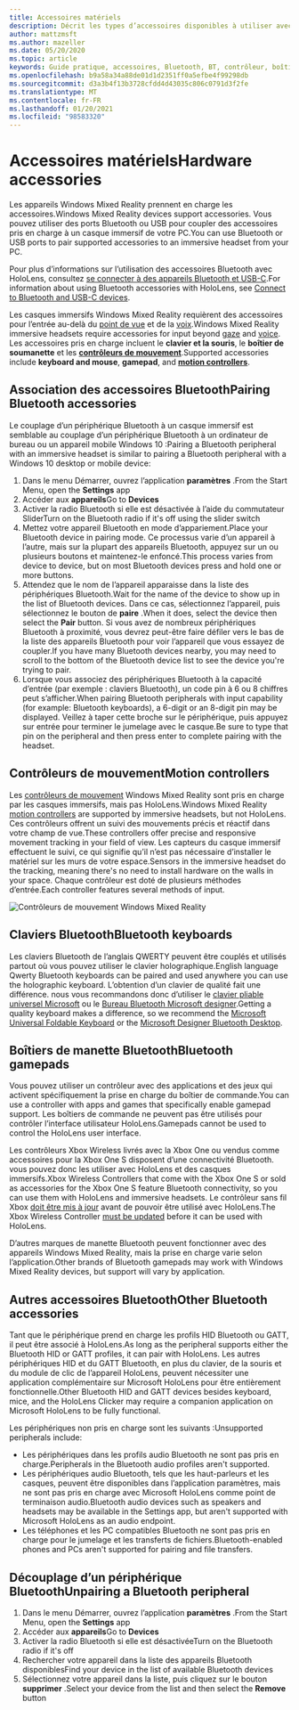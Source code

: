 ```yaml
---
title: Accessoires matériels
description: Décrit les types d’accessoires disponibles à utiliser avec Windows Mixed Reality et comment les configurer.
author: mattzmsft
ms.author: mazeller
ms.date: 05/20/2020
ms.topic: article
keywords: Guide pratique, accessoires, Bluetooth, BT, contrôleur, boîtier de commande, clic, Xbox, matériel, casque de réalité mixte, casque de réalité mixte, casque de réalité virtuelle, contrôleur de mouvement
ms.openlocfilehash: b9a58a34a88de01d1d2351ff0a5efbe4f99298db
ms.sourcegitcommit: d3a3b4f13b3728cfdd4d43035c806c0791d3f2fe
ms.translationtype: MT
ms.contentlocale: fr-FR
ms.lasthandoff: 01/20/2021
ms.locfileid: "98583320"
---
```

# <a name="hardware-accessories"></a><span data-ttu-id="535b0-104">Accessoires matériels</span><span class="sxs-lookup"><span data-stu-id="535b0-104">Hardware accessories</span></span>

<span data-ttu-id="535b0-105">Les appareils Windows Mixed Reality prennent en charge les accessoires.</span><span class="sxs-lookup"><span data-stu-id="535b0-105">Windows Mixed Reality devices support accessories.</span></span> <span data-ttu-id="535b0-106">Vous pouvez utiliser des ports Bluetooth ou USB pour coupler des accessoires pris en charge à un casque immersif de votre PC.</span><span class="sxs-lookup"><span data-stu-id="535b0-106">You can use Bluetooth or USB ports to pair supported accessories to an immersive headset from your PC.</span></span>

<span data-ttu-id="535b0-107">Pour plus d’informations sur l’utilisation des accessoires Bluetooth avec HoloLens, consultez [se connecter à des appareils Bluetooth et USB-C](/hololens/hololens-connect-devices).</span><span class="sxs-lookup"><span data-stu-id="535b0-107">For information about using Bluetooth accessories with HoloLens, see [Connect to Bluetooth and USB-C devices](/hololens/hololens-connect-devices).</span></span>

<span data-ttu-id="535b0-108">Les casques immersifs Windows Mixed Reality requièrent des accessoires pour l’entrée au-delà du [point de vue](../design/gaze-and-commit.md) et de la [voix](../design/voice-input.md).</span><span class="sxs-lookup"><span data-stu-id="535b0-108">Windows Mixed Reality immersive headsets require accessories for input beyond [gaze](../design/gaze-and-commit.md) and [voice](../design/voice-input.md).</span></span> <span data-ttu-id="535b0-109">Les accessoires pris en charge incluent le **clavier et la souris**, le **boîtier de soumanette** et les **[contrôleurs de mouvement](../design/motion-controllers.md)**.</span><span class="sxs-lookup"><span data-stu-id="535b0-109">Supported accessories include **keyboard and mouse**, **gamepad**, and **[motion controllers](../design/motion-controllers.md)**.</span></span>

## <a name="pairing-bluetooth-accessories"></a><span data-ttu-id="535b0-110">Association des accessoires Bluetooth</span><span class="sxs-lookup"><span data-stu-id="535b0-110">Pairing Bluetooth accessories</span></span>

<span data-ttu-id="535b0-111">Le couplage d’un périphérique Bluetooth à un casque immersif est semblable au couplage d’un périphérique Bluetooth à un ordinateur de bureau ou un appareil mobile Windows 10 :</span><span class="sxs-lookup"><span data-stu-id="535b0-111">Pairing a Bluetooth peripheral with an immersive headset is similar to pairing a Bluetooth peripheral with a Windows 10 desktop or mobile device:</span></span>

1. <span data-ttu-id="535b0-112">Dans le menu Démarrer, ouvrez l’application **paramètres** .</span><span class="sxs-lookup"><span data-stu-id="535b0-112">From the Start Menu, open the **Settings** app</span></span>
2. <span data-ttu-id="535b0-113">Accéder aux **appareils**</span><span class="sxs-lookup"><span data-stu-id="535b0-113">Go to **Devices**</span></span>
3. <span data-ttu-id="535b0-114">Activer la radio Bluetooth si elle est désactivée à l’aide du commutateur Slider</span><span class="sxs-lookup"><span data-stu-id="535b0-114">Turn on the Bluetooth radio if it's off using the slider switch</span></span>
4. <span data-ttu-id="535b0-115">Mettez votre appareil Bluetooth en mode d’appariement.</span><span class="sxs-lookup"><span data-stu-id="535b0-115">Place your Bluetooth device in pairing mode.</span></span> <span data-ttu-id="535b0-116">Ce processus varie d’un appareil à l’autre, mais sur la plupart des appareils Bluetooth, appuyez sur un ou plusieurs boutons et maintenez-le enfoncé.</span><span class="sxs-lookup"><span data-stu-id="535b0-116">This process varies from device to device, but on most Bluetooth devices press and hold one or more buttons.</span></span>
5. <span data-ttu-id="535b0-117">Attendez que le nom de l’appareil apparaisse dans la liste des périphériques Bluetooth.</span><span class="sxs-lookup"><span data-stu-id="535b0-117">Wait for the name of the device to show up in the list of Bluetooth devices.</span></span> <span data-ttu-id="535b0-118">Dans ce cas, sélectionnez l’appareil, puis sélectionnez le bouton de **paire** .</span><span class="sxs-lookup"><span data-stu-id="535b0-118">When it does, select the device then select the **Pair** button.</span></span> <span data-ttu-id="535b0-119">Si vous avez de nombreux périphériques Bluetooth à proximité, vous devrez peut-être faire défiler vers le bas de la liste des appareils Bluetooth pour voir l’appareil que vous essayez de coupler.</span><span class="sxs-lookup"><span data-stu-id="535b0-119">If you have many Bluetooth devices nearby, you may need to scroll to the bottom of the Bluetooth device list to see the device you're trying to pair.</span></span>
6. <span data-ttu-id="535b0-120">Lorsque vous associez des périphériques Bluetooth à la capacité d’entrée (par exemple : claviers Bluetooth), un code pin à 6 ou 8 chiffres peut s’afficher.</span><span class="sxs-lookup"><span data-stu-id="535b0-120">When pairing Bluetooth peripherals with input capability (for example: Bluetooth keyboards), a 6-digit or an 8-digit pin may be displayed.</span></span> <span data-ttu-id="535b0-121">Veillez à taper cette broche sur le périphérique, puis appuyez sur entrée pour terminer le jumelage avec le casque.</span><span class="sxs-lookup"><span data-stu-id="535b0-121">Be sure to type that pin on the peripheral and then press enter to complete pairing with the headset.</span></span>

## <a name="motion-controllers"></a><span data-ttu-id="535b0-122">Contrôleurs de mouvement</span><span class="sxs-lookup"><span data-stu-id="535b0-122">Motion controllers</span></span>

<span data-ttu-id="535b0-123">Les [contrôleurs de mouvement](../design/motion-controllers.md) Windows Mixed Reality sont pris en charge par les casques immersifs, mais pas HoloLens.</span><span class="sxs-lookup"><span data-stu-id="535b0-123">Windows Mixed Reality [motion controllers](../design/motion-controllers.md) are supported by immersive headsets, but not HoloLens.</span></span> <span data-ttu-id="535b0-124">Ces contrôleurs offrent un suivi des mouvements précis et réactif dans votre champ de vue.</span><span class="sxs-lookup"><span data-stu-id="535b0-124">These controllers offer precise and responsive movement tracking in your field of view.</span></span> <span data-ttu-id="535b0-125">Les capteurs du casque immersif effectuent le suivi, ce qui signifie qu’il n’est pas nécessaire d’installer le matériel sur les murs de votre espace.</span><span class="sxs-lookup"><span data-stu-id="535b0-125">Sensors in the immersive headset do the tracking, meaning there's no need to install hardware on the walls in your space.</span></span> <span data-ttu-id="535b0-126">Chaque contrôleur est doté de plusieurs méthodes d’entrée.</span><span class="sxs-lookup"><span data-stu-id="535b0-126">Each controller features several methods of input.</span></span>

![Contrôleurs de mouvement Windows Mixed Reality](../design/images/winmr-ck-1080x1080-350px.jpg)

## <a name="bluetooth-keyboards"></a><span data-ttu-id="535b0-128">Claviers Bluetooth</span><span class="sxs-lookup"><span data-stu-id="535b0-128">Bluetooth keyboards</span></span>

<span data-ttu-id="535b0-129">Les claviers Bluetooth de l’anglais QWERTY peuvent être couplés et utilisés partout où vous pouvez utiliser le clavier holographique.</span><span class="sxs-lookup"><span data-stu-id="535b0-129">English language Qwerty Bluetooth keyboards can be paired and used anywhere you can use the holographic keyboard.</span></span> <span data-ttu-id="535b0-130">L’obtention d’un clavier de qualité fait une différence. nous vous recommandons donc d’utiliser le [clavier pliable universel Microsoft](https://www.microsoft.com/accessories/products/keyboards/universal-foldable-keyboard/gu5-00001) ou le [Bureau Bluetooth Microsoft designer](https://www.microsoft.com/accessories/products/keyboards/designer-bluetooth-desktop/7n9-00001).</span><span class="sxs-lookup"><span data-stu-id="535b0-130">Getting a quality keyboard makes a difference, so we recommend the [Microsoft Universal Foldable Keyboard](https://www.microsoft.com/accessories/products/keyboards/universal-foldable-keyboard/gu5-00001) or the [Microsoft Designer Bluetooth Desktop](https://www.microsoft.com/accessories/products/keyboards/designer-bluetooth-desktop/7n9-00001).</span></span>

## <a name="bluetooth-gamepads"></a><span data-ttu-id="535b0-131">Boîtiers de manette Bluetooth</span><span class="sxs-lookup"><span data-stu-id="535b0-131">Bluetooth gamepads</span></span>

<span data-ttu-id="535b0-132">Vous pouvez utiliser un contrôleur avec des applications et des jeux qui activent spécifiquement la prise en charge du boîtier de commande.</span><span class="sxs-lookup"><span data-stu-id="535b0-132">You can use a controller with apps and games that specifically enable gamepad support.</span></span> <span data-ttu-id="535b0-133">Les boîtiers de commande ne peuvent pas être utilisés pour contrôler l’interface utilisateur HoloLens.</span><span class="sxs-lookup"><span data-stu-id="535b0-133">Gamepads cannot be used to control the HoloLens user interface.</span></span>

<span data-ttu-id="535b0-134">Les contrôleurs Xbox Wireless livrés avec la Xbox One ou vendus comme accessoires pour la Xbox One S disposent d’une connectivité Bluetooth. vous pouvez donc les utiliser avec HoloLens et des casques immersifs.</span><span class="sxs-lookup"><span data-stu-id="535b0-134">Xbox Wireless Controllers that come with the Xbox One S or sold as accessories for the Xbox One S feature Bluetooth connectivity, so you can use them with HoloLens and immersive headsets.</span></span> <span data-ttu-id="535b0-135">Le contrôleur sans fil Xbox [doit être mis à jour](https://support.xbox.com/xbox-one/accessories/update-controller-for-stereo-headset-adapter) avant de pouvoir être utilisé avec HoloLens.</span><span class="sxs-lookup"><span data-stu-id="535b0-135">The Xbox Wireless Controller [must be updated](https://support.xbox.com/xbox-one/accessories/update-controller-for-stereo-headset-adapter) before it can be used with HoloLens.</span></span>

<span data-ttu-id="535b0-136">D’autres marques de manette Bluetooth peuvent fonctionner avec des appareils Windows Mixed Reality, mais la prise en charge varie selon l’application.</span><span class="sxs-lookup"><span data-stu-id="535b0-136">Other brands of Bluetooth gamepads may work with Windows Mixed Reality devices, but support will vary by application.</span></span>

## <a name="other-bluetooth-accessories"></a><span data-ttu-id="535b0-137">Autres accessoires Bluetooth</span><span class="sxs-lookup"><span data-stu-id="535b0-137">Other Bluetooth accessories</span></span>

<span data-ttu-id="535b0-138">Tant que le périphérique prend en charge les profils HID Bluetooth ou GATT, il peut être associé à HoloLens.</span><span class="sxs-lookup"><span data-stu-id="535b0-138">As long as the peripheral supports either the Bluetooth HID or GATT profiles, it can pair with HoloLens.</span></span> <span data-ttu-id="535b0-139">Les autres périphériques HID et du GATT Bluetooth, en plus du clavier, de la souris et du module de clic de l’appareil HoloLens, peuvent nécessiter une application complémentaire sur Microsoft HoloLens pour être entièrement fonctionnelle.</span><span class="sxs-lookup"><span data-stu-id="535b0-139">Other Bluetooth HID and GATT devices besides keyboard, mice, and the HoloLens Clicker may require a companion application on Microsoft HoloLens to be fully functional.</span></span>

<span data-ttu-id="535b0-140">Les périphériques non pris en charge sont les suivants :</span><span class="sxs-lookup"><span data-stu-id="535b0-140">Unsupported peripherals include:</span></span>

* <span data-ttu-id="535b0-141">Les périphériques dans les profils audio Bluetooth ne sont pas pris en charge.</span><span class="sxs-lookup"><span data-stu-id="535b0-141">Peripherals in the Bluetooth audio profiles aren't supported.</span></span>
* <span data-ttu-id="535b0-142">Les périphériques audio Bluetooth, tels que les haut-parleurs et les casques, peuvent être disponibles dans l’application paramètres, mais ne sont pas pris en charge avec Microsoft HoloLens comme point de terminaison audio.</span><span class="sxs-lookup"><span data-stu-id="535b0-142">Bluetooth audio devices such as speakers and headsets may be available in the Settings app, but aren't supported with Microsoft HoloLens as an audio endpoint.</span></span>
* <span data-ttu-id="535b0-143">Les téléphones et les PC compatibles Bluetooth ne sont pas pris en charge pour le jumelage et les transferts de fichiers.</span><span class="sxs-lookup"><span data-stu-id="535b0-143">Bluetooth-enabled phones and PCs aren't supported for pairing and file transfers.</span></span>

## <a name="unpairing-a-bluetooth-peripheral"></a><span data-ttu-id="535b0-144">Découplage d’un périphérique Bluetooth</span><span class="sxs-lookup"><span data-stu-id="535b0-144">Unpairing a Bluetooth peripheral</span></span>

1. <span data-ttu-id="535b0-145">Dans le menu Démarrer, ouvrez l’application **paramètres** .</span><span class="sxs-lookup"><span data-stu-id="535b0-145">From the Start Menu, open the **Settings** app</span></span>
2. <span data-ttu-id="535b0-146">Accéder aux **appareils**</span><span class="sxs-lookup"><span data-stu-id="535b0-146">Go to **Devices**</span></span>
3. <span data-ttu-id="535b0-147">Activer la radio Bluetooth si elle est désactivée</span><span class="sxs-lookup"><span data-stu-id="535b0-147">Turn on the Bluetooth radio if it's off</span></span>
4. <span data-ttu-id="535b0-148">Rechercher votre appareil dans la liste des appareils Bluetooth disponibles</span><span class="sxs-lookup"><span data-stu-id="535b0-148">Find your device in the list of available Bluetooth devices</span></span>
5. <span data-ttu-id="535b0-149">Sélectionnez votre appareil dans la liste, puis cliquez sur le bouton **supprimer** .</span><span class="sxs-lookup"><span data-stu-id="535b0-149">Select your device from the list and then select the **Remove** button</span></span>